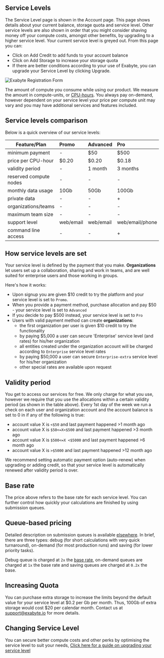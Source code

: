 <!-- DB -->

## Service Levels

The Service Level page is shown in the Account page. This page shows details about your current balance, storage quota and service level. Other service levels are also shown in order that you might consider shaving money off your compute costs, amongst other benefits, by upgrading to a higher service level. Your current service level is greyed out. From this page you can:

+ Click on Add Credit to add funds to your account balance
+ Click on Add Storage to increase your storage quota
+ If there are better conditions according to your use of Exabyte, you can upgrade your Service Level by clicking Upgrade.

![Exabyte Registration Form](/images/UserServiceLevel.png "User Service Level")

The amount of compute you consume while using our product. We measure the amount in compute-units, or [CPU-hours](https://en.wikipedia.org/wiki/CPU_time). You always pay on-demand, however dependent on your service level your price per compute unit may vary and you may have additional services and features included.

## Service levels comparison
Below is a quick overview of our service levels:

| Feature/Plan             |  Promo      | Advanced           | Pro                | Enterprise         |  Enterprise-extra   |
| -------------            |:----------- |:-------------      |:-------------      |:-------------      |:-------------
| minimum payment          |  -          | $50                | $500               | $5,000             | $50,000             |
| price per CPU-hour       |  $0.20      | $0.20              | $0.18              | $0.15              | $0.10               |
| validity period          |  -          | 1 month            | 3 months           | 6 months           | 12 months           |
| reserved compute nodes   |  -          | -                  | -                  | +                  | +                   |
| monthly data usage       |  10Gb       | 50Gb               | 100Gb              | 500Gb              | 5Tb                 |
| private data             |  -          | -                  | +                  | +                  | +                   |
| organizations/teams      |  -          | -                  | -                  | +                  | +                   |
| maximum team size        |  -          | -                  | -                  | 5                  | 15                  |
| support level            |  web/email  | web/email          | web/email/phone    | web/email/phone    | web/mail/email/personal
| command line access      |  -          | -                  | +                  | +                  | +

## How service levels are set
Your service level is defined by the payment that you make. **Organizations** let users set up a collaboration, sharing and work in teams, and are well suited for enterprise users and those working in groups.

Here's how it works:

- Upon signup you are given $10 credit to try the platform and your service level is set to `Promo`.
- When you provide a payment method, purchase allocation and pay $50 - your service level is set to `Advanced`
- If you decide to pay $500 instead, your service level is set to `Pro`
- Users with valid payment method can create **organizations**:
    - the first organization per user is given $10 credit to try the functionality
    - by paying $5,000 a user can secure 'Enterprise' service level (and rates) for his/her organization
    - all entities created under the organization account will be charged according to `Enterprise` service level rates
    - by paying $50,000 a user can secure `Enterprise-extra` service level for his/her organization
    - other special rates are available upon request

## Validity period
You get to access our services for free. We only charge for what you use, however we require that you use the allocations within a certain validity period (as shown in the table above).
Every 1st day of the week we run a check on each user and organization account and the account balance is set to 0 in if any of the following is true:

- account value X is `<$50` and last payment happened >1 month ago
- account value X is `$50<=X<$500` and last payment happened >3 month ago
- account value X is `$500<=X <$5000` and last payment happened >6 month ago
- account value X is `>$5000` and last payment happened >12 month ago

We recommend setting automatic payment option (auto-renew) when upgrading or adding credit, so that your service level is automatically renewed after validity period is over.

## Base rate
The price above refers to the base rate for each service level. You can further control how quickly your calculations are finished by using submission queues.

## Queue-based pricing
Detailed description on submission queues is available [elsewhere](../compute/queues.md). In brief, there are three types: debug (for short calculations with very quick turnaround), on-demand (for most production runs) and saving (for lower priority tasks).

Debug queue is charged at `2x` the [base rate](/billing/accounts-and-billing#pricing.md), on-demand queues are charged at `1x` the base rate and saving queues are charged at `0.2x` the base.

## Increasing Quota

You can purchase extra storage to increase the limits beyond the default value for your service level at $0.2 per Gb per month. Thus, 100Gb of extra storage would cost $20 per calendar month. Contact us at support@exabyte.io for more details.

## Changing Service Level
You can secure better compute costs and other perks by optimising the service level to suit your needs, [Click here for a guide on upgrading your service level](upgrade-service-level.md)
